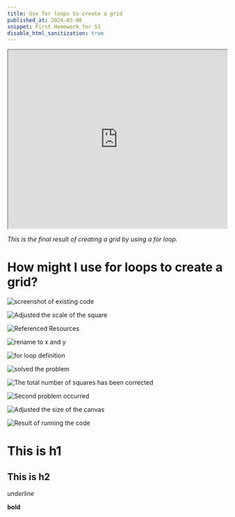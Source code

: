 ```yaml
---
title: Use for loops to create a grid
published_at: 2024-03-06
snippet: First Homework for S1
disable_html_sanitization: true
---
```



<iframe src="https://editor.p5js.org/s4002155/full/MG7Twp_rE" width="100%" height="410px"></iframe>

_This is the final result of creating a grid by using a for loop._

# How might I use for loops to create a grid?

![screenshot of existing code](/240306_first_post/existing_code.png)


![Adjusted the scale of the square](/240306_first_post/scale_adjustment.png)

![Referenced Resources](/240306_first_post/resource.png)

![rename to x and y](/240306_first_post/rename.png)

![for loop definition](/240306_first_post/for_loop.png)

![solved the problem](/240306_first_post/solve_problem.png)

![The total number of squares has been corrected](/240306_first_post/total_squares.png)

![Second problem occurred](/240306_first_post/problem2.png)

![Adjusted the size of the canvas](/240306_first_post/canvas_size.png)

![Result of running the code](/240306_first_post/result.png)

# This is h1

## This is h2

_underline_

**bold**
